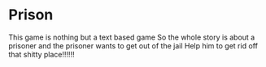 # Prison
This game is nothing but a text based game
So the whole story is about a prisoner and the prisoner wants to get out of the jail
Help him to get rid off that shitty place!!!!!!
